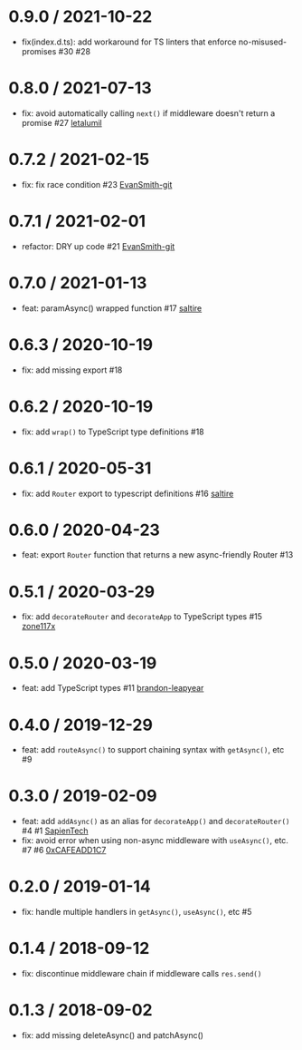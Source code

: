 0.9.0 / 2021-10-22
==================
 * fix(index.d.ts): add workaround for TS linters that enforce no-misused-promises #30 #28

0.8.0 / 2021-07-13
==================
 * fix: avoid automatically calling `next()` if middleware doesn't return a promise #27 [letalumil](https://github.com/letalumil)

0.7.2 / 2021-02-15
==================
 * fix: fix race condition #23 [EvanSmith-git](https://github.com/EvanSmith-git)

0.7.1 / 2021-02-01
==================
 * refactor: DRY up code #21 [EvanSmith-git](https://github.com/EvanSmith-git)

0.7.0 / 2021-01-13
==================
 * feat: paramAsync() wrapped function #17 [saltire](https://github.com/saltire)

0.6.3 / 2020-10-19
==================
 * fix: add missing export #18

0.6.2 / 2020-10-19
==================
 * fix: add `wrap()` to TypeScript type definitions #18

0.6.1 / 2020-05-31
==================
 * fix: add `Router` export to typescript definitions #16 [saltire](https://github.com/saltire)

0.6.0 / 2020-04-23
==================
 * feat: export `Router` function that returns a new async-friendly Router #13

0.5.1 / 2020-03-29
==================
 * fix: add `decorateRouter` and `decorateApp` to TypeScript types #15 [zone117x](https://github.com/zone117x)

0.5.0 / 2020-03-19
==================
 * feat: add TypeScript types #11 [brandon-leapyear](https://github.com/brandon-leapyear)

0.4.0 / 2019-12-29
==================
 * feat: add `routeAsync()` to support chaining syntax with `getAsync()`, etc #9

0.3.0 / 2019-02-09
==================
 * feat: add `addAsync()` as an alias for `decorateApp()` and `decorateRouter()` #4 #1 [SapienTech](https://github.com/SapienTech)
 * fix: avoid error when using non-async middleware with `useAsync()`, etc. #7 #6 [0xCAFEADD1C7](https://github.com/0xCAFEADD1C7)

0.2.0 / 2019-01-14
==================
 * fix: handle multiple handlers in `getAsync()`, `useAsync()`, etc #5

0.1.4 / 2018-09-12
==================
 * fix: discontinue middleware chain if middleware calls `res.send()`

0.1.3 / 2018-09-02
==================
 * fix: add missing deleteAsync() and patchAsync()
